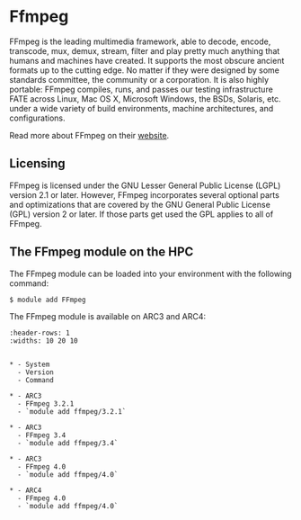 # Ffmpeg

FFmpeg is the leading multimedia framework, able to decode, encode, transcode, mux, demux, stream, filter and play pretty much anything that humans and machines have created. It supports the most obscure ancient formats up to the cutting edge. No matter if they were designed by some standards committee, the community or a corporation. It is also highly portable: FFmpeg compiles, runs, and passes our testing infrastructure FATE across Linux, Mac OS X, Microsoft Windows, the BSDs, Solaris, etc. under a wide variety of build environments, machine architectures, and configurations.



Read more about FFmpeg on their [website](http://www.ffmpeg.org/).





## Licensing 

FFmpeg is licensed under the GNU Lesser General Public License (LGPL) version 2.1 or later. However, FFmpeg incorporates several optional parts and optimizations that are covered by the GNU General Public License (GPL) version 2 or later. If those parts get used the GPL applies to all of FFmpeg.



## The FFmpeg module on the HPC

The FFmpeg module can be loaded into your environment with the following command:

```bash
$ module add FFmpeg
```

The FFmpeg module is available on ARC3 and ARC4:

```{list-table}
:header-rows: 1
:widths: 10 20 10


* - System
  - Version
  - Command

* - ARC3
  - FFmpeg 3.2.1
  - `module add ffmpeg/3.2.1`

* - ARC3
  - FFmpeg 3.4
  - `module add ffmpeg/3.4`

* - ARC3
  - FFmpeg 4.0
  - `module add ffmpeg/4.0`

* - ARC4
  - FFmpeg 4.0
  - `module add ffmpeg/4.0`

```